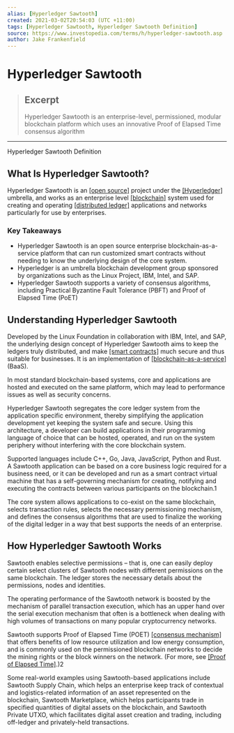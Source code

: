 ```yaml
---
alias: [Hyperledger Sawtooth]
created: 2021-03-02T20:54:03 (UTC +11:00)
tags: [Hyperledger Sawtooth, Hyperledger Sawtooth Definition]
source: https://www.investopedia.com/terms/h/hyperledger-sawtooth.asp
author: Jake Frankenfield
---
```


# Hyperledger Sawtooth

> ## Excerpt
> Hyperledger Sawtooth is an enterprise-level, permissioned, modular blockchain platform which uses an innovative Proof of Elapsed Time consensus algorithm

---

Hyperledger Sawtooth Definition
## What Is Hyperledger Sawtooth?

Hyperledger Sawtooth is an [[open source]](https://www.investopedia.com/terms/o/open-source.asp) project under the [[Hyperledger]](https://www.investopedia.com/terms/h/hyperledger.asp) umbrella, and works as an enterprise level [[blockchain]](https://www.investopedia.com/terms/b/blockchain.asp) system used for creating and operating [[distributed ledger]](https://www.investopedia.com/terms/d/distributed-ledgers.asp) applications and networks particularly for use by enterprises. 

### Key Takeaways

-   Hyperledger Sawtooth is an open source enterprise blockchain-as-a-service platform that can run customized smart contracts without needing to know the underlying design of the core system.
-   Hyperledger is an umbrella blockchain development group sponsored by organizations such as the Linux Project, IBM, Intel, and SAP.
-   Hyperledger Sawtooth supports a variety of consensus algorithms, including Practical Byzantine Fault Tolerance (PBFT) and Proof of Elapsed Time (PoET)

## Understanding Hyperledger Sawtooth

Developed by the Linux Foundation in collaboration with IBM, Intel, and SAP, the underlying design concept of Hyperledger Sawtooth aims to keep the ledgers truly distributed, and make [[smart contracts]](https://www.investopedia.com/terms/s/smart-contracts.asp) much secure and thus suitable for businesses. It is an implementation of [[blockchain-as-a-service]](https://www.investopedia.com/terms/b/blockchainasaservice-baas.asp) (BaaS).

In most standard blockchain-based systems, core and applications are hosted and executed on the same platform, which may lead to performance issues as well as security concerns. 

Hyperledger Sawtooth segregates the core ledger system from the application specific environment, thereby simplifying the application development yet keeping the system safe and secure. Using this architecture, a developer can build applications in their programming language of choice that can be hosted, operated, and run on the system periphery without interfering with the core blockchain system.

Supported languages include C++, Go, Java, JavaScript, Python and Rust. A Sawtooth application can be based on a core business logic required for a business need, or it can be developed and run as a smart contract virtual machine that has a self-governing mechanism for creating, notifying and executing the contracts between various participants on the blockchain.1

The core system allows applications to co-exist on the same blockchain, selects transaction rules, selects the necessary permissioning mechanism, and defines the consensus algorithms that are used to finalize the working of the digital ledger in a way that best supports the needs of an enterprise.

## How Hyperledger Sawtooth Works

Sawtooth enables selective permissions – that is, one can easily deploy certain select clusters of Sawtooth nodes with different permissions on the same blockchain. The ledger stores the necessary details about the permissions, nodes and identities.

The operating performance of the Sawtooth network is boosted by the mechanism of parallel transaction execution, which has an upper hand over the serial execution mechanism that often is a bottleneck when dealing with high volumes of transactions on many popular cryptocurrency networks.

Sawtooth supports Proof of Elapsed Time (POET) [[consensus mechanism]](https://www.investopedia.com/terms/c/consensus-mechanism-cryptocurrency.asp) that offers benefits of low resource utilization and low energy consumption, and is commonly used on the permissioned blockchain networks to decide the mining rights or the block winners on the network. (For more, see [[Proof of Elapsed Time]](https://www.investopedia.com/terms/p/proof-elapsed-time-cryptocurrency.asp).)2

Some real-world examples using Sawtooth-based applications include Sawtooth Supply Chain, which helps an enterprise keep track of contextual and logistics-related information of an asset represented on the blockchain, Sawtooth Marketplace, which helps participants trade in specified quantities of digital assets on the blockchain, and Sawtooth Private UTXO, which facilitates digital asset creation and trading, including off-ledger and privately-held transactions.
